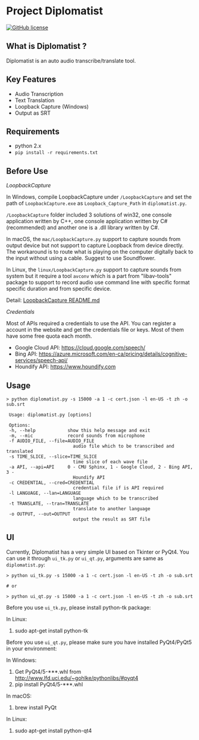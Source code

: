 # Project Diplomatist

[![GitHub license](https://img.shields.io/badge/license-MIT-blue.svg)](https://raw.githubusercontent.com/peitaosu/Diplomatist/master/LICENSE)

## What is Diplomatist ?

Diplomatist is an auto audio transcribe/translate tool.

## Key Features
* Audio Transcription
* Text Translation
* Loopback Capture (Windows)
* Output as SRT

## Requirements
* python 2.x
* ```pip install -r requirements.txt```

## Before Use

*LoopbackCapture*

In Windows, compile LoopbackCapture under `/LoopbackCapture` and set the path of `LoopbackCapture.exe` as `Loopback_Capture_Path` in `diplomatist.py`.

`/LoopbackCapture` folder included 3 solutions of win32, one console application written by C++, one console application written by C# (recommended) and another one is a .dll library written by C#.

In macOS, the `mac/LoopbackCapture.py` support to capture sounds from output device but not support to capture Loopback from device directly. The workaround is to route what is playing on the computer digitally back to the input without using a cable. Suggest to use Soundflower.

In Linux, the `linux/LoopbackCapture.py` support to capture sounds from system but it require a tool `avconv` which is a part from "libav-tools" package to support to record audio use command line with specific format specific duration and from specific device.

Detail: [LoopbackCapture README.md](LoopbackCapture/README.md)

*Credentials*

Most of APIs required a credentials to use the API. You can register a account in the website and get the credentials file or keys. Most of them have some free quota each month.

* Google Cloud API: https://cloud.google.com/speech/
* Bing API: https://azure.microsoft.com/en-ca/pricing/details/cognitive-services/speech-api/
* Houndify API: https://www.houndify.com

## Usage
   ```
   > python diplomatist.py -s 15000 -a 1 -c cert.json -l en-US -t zh -o sub.srt

    Usage: diplomatist.py [options]

    Options:
    -h, --help            show this help message and exit
    -m, --mic             record sounds from microphone
    -f AUDIO_FILE, --file=AUDIO_FILE
                            audio file which to be transcribed and translated
    -s TIME_SLICE, --slice=TIME_SLICE
                            time slice of each wave file
    -a API, --api=API     0 - CMU Sphinx, 1 - Google Cloud, 2 - Bing API, 3 -
                            Houndify API
    -c CREDENTIAL, --cred=CREDENTIAL
                            credential file if is API required
    -l LANGUAGE, --lan=LANGUAGE
                            language which to be transcribed
    -t TRANSLATE, --tran=TRANSLATE
                            translate to another language
    -o OUTPUT, --out=OUTPUT
                            output the result as SRT file
   ```

## UI

Currently, Diplomatist has a very simple UI based on Tkinter or PyQt4. You can use it through `ui_tk.py` or `ui_qt.py`, arguments are same as `diplomatist.py`:
```
> python ui_tk.py -s 15000 -a 1 -c cert.json -l en-US -t zh -o sub.srt

# or 

> python ui_qt.py -s 15000 -a 1 -c cert.json -l en-US -t zh -o sub.srt
```

Before you use `ui_tk.py`, please install python-tk package:

In Linux:
1. sudo apt-get install python-tk

Before you use `ui_qt.py`, please make sure you have installed PyQt4/PyQt5 in your environment:

In Windows:
1. Get PyQt4/5-***.whl from http://www.lfd.uci.edu/~gohlke/pythonlibs/#pyqt4
2. pip install PyQt4/5-***.whl

In macOS:
1. brew install PyQt

In Linux:
1. sudo apt-get install python-qt4